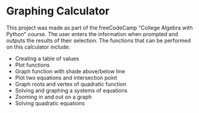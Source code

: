 # Graphing Calculator

This project was made as part of the freeCodeCamp "College Algebra with Python" course. The user enters the information when prompted and outputs the results of their selection. The functions that can be performed on this calculator include: 

* Creating a table of values
* Plot functions
* Graph function with shade above/below line
* Plot two equations and intersection point
* Graph roots and vertex of quadratic function
* Solving and graphing a systems of equations
* Zooming in and out on a graph
* Solving quadratic equations
